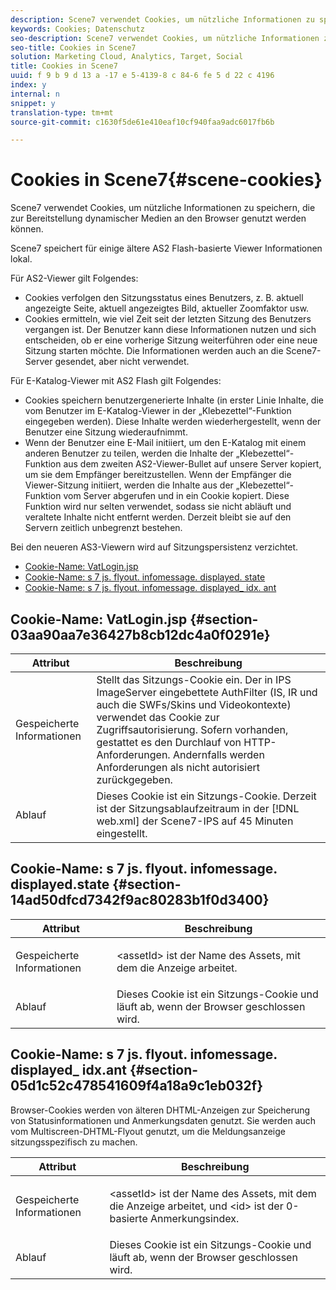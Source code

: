 ```yaml
---
description: Scene7 verwendet Cookies, um nützliche Informationen zu speichern, die zur Bereitstellung dynamischer Medien an den Browser genutzt werden können.
keywords: Cookies; Datenschutz
seo-description: Scene7 verwendet Cookies, um nützliche Informationen zu speichern, die zur Bereitstellung dynamischer Medien an den Browser genutzt werden können.
seo-title: Cookies in Scene7
solution: Marketing Cloud, Analytics, Target, Social
title: Cookies in Scene7
uuid: f 9 b 9 d 13 a -17 e 5-4139-8 c 84-6 fe 5 d 22 c 4196
index: y
internal: n
snippet: y
translation-type: tm+mt
source-git-commit: c1630f5de61e410eaf10cf940faa9adc6017fb6b

---
```



# Cookies in Scene7{#scene-cookies}

Scene7 verwendet Cookies, um nützliche Informationen zu speichern, die zur Bereitstellung dynamischer Medien an den Browser genutzt werden können.

Scene7 speichert für einige ältere AS2 Flash-basierte Viewer Informationen lokal.

Für AS2-Viewer gilt Folgendes:

* Cookies verfolgen den Sitzungsstatus eines Benutzers, z. B. aktuell angezeigte Seite, aktuell angezeigtes Bild, aktueller Zoomfaktor usw.
* Cookies ermitteln, wie viel Zeit seit der letzten Sitzung des Benutzers vergangen ist. Der Benutzer kann diese Informationen nutzen und sich entscheiden, ob er eine vorherige Sitzung weiterführen oder eine neue Sitzung starten möchte. Die Informationen werden auch an die Scene7-Server gesendet, aber nicht verwendet.

Für E-Katalog-Viewer mit AS2 Flash gilt Folgendes:

* Cookies speichern benutzergenerierte Inhalte (in erster Linie Inhalte, die vom Benutzer im E-Katalog-Viewer in der „Klebezettel“-Funktion eingegeben werden). Diese Inhalte werden wiederhergestellt, wenn der Benutzer eine Sitzung wiederaufnimmt.
* Wenn der Benutzer eine E-Mail initiiert, um den E-Katalog mit einem anderen Benutzer zu teilen, werden die Inhalte der „Klebezettel“-Funktion aus dem zweiten AS2-Viewer-Bullet auf unsere Server kopiert, um sie dem Empfänger bereitzustellen. Wenn der Empfänger die Viewer-Sitzung initiiert, werden die Inhalte aus der „Klebezettel“-Funktion vom Server abgerufen und in ein Cookie kopiert. Diese Funktion wird nur selten verwendet, sodass sie nicht abläuft und veraltete Inhalte nicht entfernt werden. Derzeit bleibt sie auf den Servern zeitlich unbegrenzt bestehen.

Bei den neueren AS3-Viewern wird auf Sitzungspersistenz verzichtet.

* [Cookie-Name: VatLogin.jsp](../cookies-overview/cookies-s7.md#section-03aa90aa7e36427b8cb12dc4a0f0291e)
* [Cookie-Name: s 7 js. flyout. infomessage. displayed. state](../cookies-overview/cookies-s7.md#section-14ad50dfcd7342f9ac80283b1f0d3400)
* [Cookie-Name: s 7 js. flyout. infomessage. displayed_ idx. ant](../cookies-overview/cookies-s7.md#section-05d1c52c478541609f4a18a9c1eb032f)

## Cookie-Name: VatLogin.jsp {#section-03aa90aa7e36427b8cb12dc4a0f0291e}

| Attribut | Beschreibung |
|---|---|
| Gespeicherte Informationen | Stellt das Sitzungs-Cookie ein. Der in IPS ImageServer eingebettete AuthFilter (IS, IR und auch die SWFs/Skins und Videokontexte) verwendet das Cookie zur Zugriffsautorisierung. Sofern vorhanden, gestattet es den Durchlauf von HTTP-Anforderungen. Andernfalls werden Anforderungen als nicht autorisiert zurückgegeben. |
| Ablauf | Dieses Cookie ist ein Sitzungs-Cookie. Derzeit ist der Sitzungsablaufzeitraum in der [!DNL web.xml] der Scene7-IPS auf 45 Minuten eingestellt. |

## Cookie-Name: s 7 js. flyout. infomessage. displayed<assetId>.state {#section-14ad50dfcd7342f9ac80283b1f0d3400}

<table id="table_6835D64C5D464A049F576621F2BE3FAD"> 
 <thead> 
  <tr> 
   <th colname="col1" class="entry"> Attribut </th> 
   <th colname="col2" class="entry"> Beschreibung </th> 
  </tr> 
 </thead>
 <tbody> 
  <tr> 
   <td colname="col1"> Gespeicherte Informationen </td> 
   <td colname="col2"> <p>&lt;assetId&gt; ist der Name des Assets, mit dem die Anzeige arbeitet. </p> </td> 
  </tr> 
  <tr> 
   <td colname="col1"> Ablauf </td> 
   <td colname="col2"> Dieses Cookie ist ein Sitzungs-Cookie und läuft ab, wenn der Browser geschlossen wird. </td> 
  </tr> 
 </tbody> 
</table>

## Cookie-Name: s 7 js. flyout. infomessage. displayed<assetId>_ idx<id>.ant {#section-05d1c52c478541609f4a18a9c1eb032f}

Browser-Cookies werden von älteren DHTML-Anzeigen zur Speicherung von Statusinformationen und Anmerkungsdaten genutzt. Sie werden auch vom Multiscreen-DHTML-Flyout genutzt, um die  Meldungsanzeige sitzungsspezifisch zu machen.

<table id="table_8F6CC83D32D54BEE99884318AD126C98"> 
 <thead> 
  <tr> 
   <th colname="col1" class="entry"> Attribut </th> 
   <th colname="col2" class="entry"> Beschreibung </th> 
  </tr> 
 </thead>
 <tbody> 
  <tr> 
   <td colname="col1"> Gespeicherte Informationen </td> 
   <td colname="col2"> <p> </p> <p> &lt;assetId&gt; ist der Name des Assets, mit dem die Anzeige arbeitet, und &lt;id&gt; ist der 0-basierte Anmerkungsindex. </p> </td> 
  </tr> 
  <tr> 
   <td colname="col1"> Ablauf </td> 
   <td colname="col2"> Dieses Cookie ist ein Sitzungs-Cookie und läuft ab, wenn der Browser geschlossen wird. </td> 
  </tr> 
 </tbody> 
</table>

